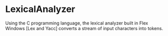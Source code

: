 # LexicalAnalyzer
Using the C programming language, the lexical analyzer built in Flex Windows [Lex and Yacc] converts a stream of input characters into tokens.

